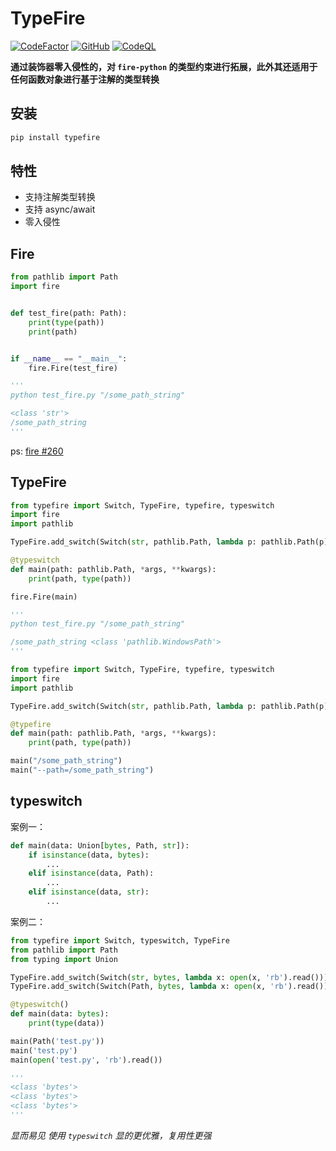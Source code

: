 # TypeFire

 [![CodeFactor](https://www.codefactor.io/repository/github/luxuncang/typefire/badge)](https://www.codefactor.io/repository/github/luxuncang/typefire)
 [![GitHub](https://img.shields.io/github/license/luxuncang/typefire)](https://github.com/luxuncang/typefire/blob/master/LICENSE)
 [![CodeQL](https://github.com/luxuncang/typefire/workflows/CodeQL/badge.svg)](https://github.com/luxuncang/typefire/blob/main/.github/workflows/codeql-analysis.yml)

**通过装饰器零入侵性的，对 `fire-python` 的类型约束进行拓展，此外其还适用于任何函数对象进行基于注解的类型转换**

## 安装

```bash
pip install typefire
```

## 特性

- 支持注解类型转换
- 支持 async/await
- 零入侵性

## Fire

```python
from pathlib import Path
import fire


def test_fire(path: Path):
    print(type(path))
    print(path)


if __name__ == "__main__":
    fire.Fire(test_fire)

'''
python test_fire.py "/some_path_string"

<class 'str'>
/some_path_string
'''
```

ps: [fire #260](https://github.com/google/python-fire/issues/260#issue-620735435)

## TypeFire

```python
from typefire import Switch, TypeFire, typefire, typeswitch
import fire
import pathlib

TypeFire.add_switch(Switch(str, pathlib.Path, lambda p: pathlib.Path(p)))

@typeswitch
def main(path: pathlib.Path, *args, **kwargs):
    print(path, type(path))

fire.Fire(main)

'''
python test_fire.py "/some_path_string"

/some_path_string <class 'pathlib.WindowsPath'>
'''
```

```python
from typefire import Switch, TypeFire, typefire, typeswitch
import fire
import pathlib

TypeFire.add_switch(Switch(str, pathlib.Path, lambda p: pathlib.Path(p)))

@typefire
def main(path: pathlib.Path, *args, **kwargs):
    print(path, type(path))

main("/some_path_string")
main("--path=/some_path_string")
```

## typeswitch

案例一：

```python
def main(data: Union[bytes, Path, str]):
    if isinstance(data, bytes):
        ...
    elif isinstance(data, Path):
        ...
    elif isinstance(data, str):
        ...
```

案例二：

```python
from typefire import Switch, typeswitch, TypeFire
from pathlib import Path
from typing import Union

TypeFire.add_switch(Switch(str, bytes, lambda x: open(x, 'rb').read()))
TypeFire.add_switch(Switch(Path, bytes, lambda x: open(x, 'rb').read()))

@typeswitch()
def main(data: bytes):
    print(type(data))

main(Path('test.py'))
main('test.py')
main(open('test.py', 'rb').read())

'''
<class 'bytes'>
<class 'bytes'>
<class 'bytes'>
'''
```

*显而易见 使用 `typeswitch` 显的更优雅，复用性更强*
